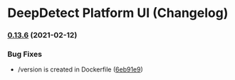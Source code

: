 # DeepDetect Platform UI (Changelog)

### [0.13.6](https://github.com/jolibrain/platform_ui/compare/v0.13.5...v0.13.6) (2021-02-12)


### Bug Fixes

* /version is created in Dockerfile ([6eb91e9](https://github.com/jolibrain/platform_ui/commit/6eb91e9d69ce2117e9dc181b715ca95a6bd43301))
